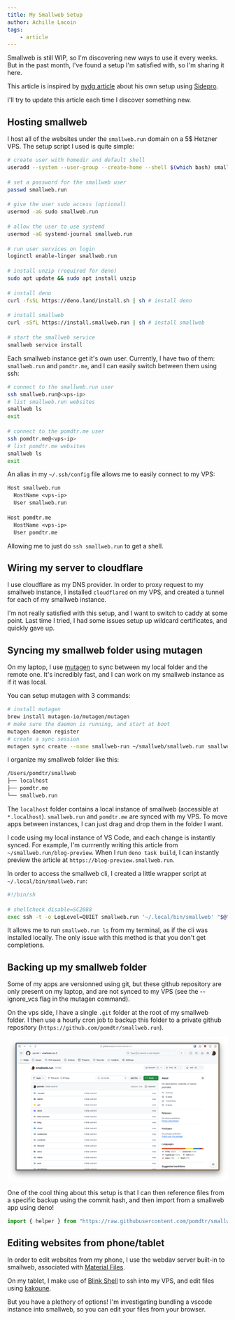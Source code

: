 ```yaml
---
title: My Smallweb Setup
author: Achille Lacoin
tags:
    - article
---
```


Smallweb is still WIP, so I'm discovering new ways to use it every weeks. But in the past month, I've found a setup I'm satisfied with, so I'm sharing it here.

This article is inspired by [nydg article](https://www.smallweb.ndyg.co/) about his own setup using [Sidepro](https://sidepro.cloud).

I'll try to update this article each time I discover something new.

<!-- more -->

## Hosting smallweb

I host all of the websites under the `smallweb.run` domain on a 5$ Hetzner VPS. The setup script I used is quite simple:

```sh
# create user with homedir and default shell
useradd --system --user-group --create-home --shell $(which bash) smallweb.run

# set a password for the smallweb user
passwd smallweb.run

# give the user sudo access (optional)
usermod -aG sudo smallweb.run

# allow the user to use systemd
usermod -aG systemd-journal smallweb.run

# run user services on login
loginctl enable-linger smallweb.run

# install unzip (required for deno)
sudo apt update && sudo apt install unzip

# install deno
curl -fsSL https://deno.land/install.sh | sh # install deno

# install smallweb
curl -sSfL https://install.smallweb.run | sh # install smallweb

# start the smallweb service
smallweb service install
```

Each smallweb instance get it's own user. Currently, I have two of them: `smallweb.run` and `pomdtr.me`, and I can easily switch between them using ssh:

```sh
# connect to the smallweb.run user
ssh smallweb.run@<vps-ip>
# list smallweb.run websites
smallweb ls
exit

# connect to the pomdtr.me user
ssh pomdtr.me@<vps-ip>
# list pomdtr.me websites
smallweb ls
exit
```

An alias in my `~/.ssh/config` file allows me to easily connect to my VPS:

```txt
Host smallweb.run
  HostName <vps-ip>
  User smallweb.run

Host pomdtr.me
  HostName <vps-ip>
  User pomdtr.me
```

Allowing me to just do `ssh smallweb.run` to get a shell.

## Wiring my server to cloudflare

I use cloudflare as my DNS provider. In order to proxy request to my smallweb instance, I installed `cloudflared` on my VPS, and created a tunnel for each of my smallweb instance.

I'm not really satisfied with this setup, and I want to switch to caddy at some point. Last time I tried, I had some issues setup up wildcard certificates, and quickly gave up.

## Syncing my smallweb folder using mutagen

On my laptop, I use [mutagen](https://mutagen.io/) to sync between my local folder and the remote one. It's incredibly fast, and I can work on my smallweb instance as if it was local.

You can setup mutagen with 3 commands:

```sh
# install mutagen
brew install mutagen-io/mutagen/mutagen
# make sure the daemon is running, and start at boot
mutagen daemon register
# create a sync session
mutagen sync create --name smallweb-run ~/smallweb/smallweb.run smallweb.run@<vps-ip>:/home/smallweb.run/smallweb --ignore_vcs --ignore=node_modules
```

I organize my smallweb folder like this:

```txt
/Users/pomdtr/smallweb
├── localhost
├── pomdtr.me
└── smallweb.run
```

The `localhost` folder contains a local instance of smallweb (accessible at `*.localhost`). `smallweb.run` and `pomdtr.me` are synced with my VPS. To move apps between instances, I can just drag and drop them in the folder I want.

I code using my local instance of VS Code, and each change is instantly synced. For example, I'm currrently writing this article from `~/smallweb.run/blog-preview`. When I run `deno task build`, I can instantly preview the article at `https://blog-preview.smallweb.run`.

In order to access the smallweb cli, I created a little wrapper script at `~/.local/bin/smallweb.run`:

```sh
#!/bin/sh

# shellcheck disable=SC2088
exec ssh -t -o LogLevel=QUIET smallweb.run '~/.local/bin/smallweb' "$@"
```

It allows me to run `smallweb.run ls` from my terminal, as if the cli was installed locally. The only issue with this method is that you don't get completions.

## Backing up my smallweb folder

Some of my apps are versionned using git, but these github repository are only present on my laptop, and are not synced to my VPS (see the --ignore_vcs flag in the mutagen command).

On the vps side, I have a single `.git` folder at the root of my smallweb folder. I then use a hourly cron job to backup this folder to a private github repository (`https://github.com/pomdtr/smallweb.run`).

![smallweb.run backup](./img/smallweb-run-backup.png)

One of the cool thing about this setup is that I can then reference files from a specific backup using the commit hash, and then import from a smallweb app using deno!

```ts
import { helper } from "https://raw.githubusercontent.com/pomdtr/smallweb.run/0adca1a6dfe866df49d6b11071781ffb5ea31b52/discord/main.ts";
```

## Editing websites from phone/tablet

In order to edit websites from my phone, I use the webdav server built-in to smallweb, associated with [Material Files](https://play.google.com/store/apps/details?id=me.zhanghai.android.files&hl=en_US).

On my tablet, I make use of [Blink Shell](https://blink.sh/) to ssh into my VPS, and edit files using [kakoune](https://kakoune.org/).

But you have a plethory of options! I'm investigating bundling a vscode instance into smallweb, so you can edit your files from your browser.
